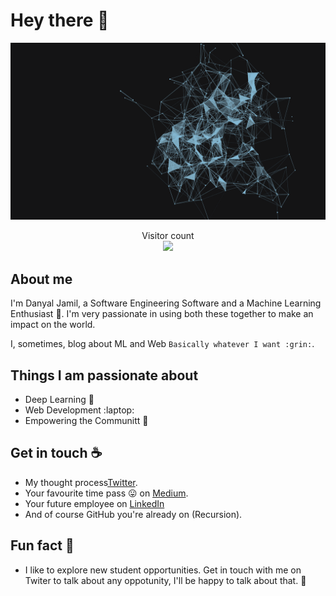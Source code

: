 # Hey there :wave:

<img src="https://github.com/D3nii/D3nii/blob/master/resources/Ai.gif" alt="Hello world">

<p align="center"> 
  Visitor count<br>
  <img src="https://profile-counter.glitch.me/D3nii/count.svg" />
</p>

## About me

I'm Danyal Jamil, a Software Engineering Software and a Machine Learning Enthusiast :robot:. I'm very passionate in using both these together to make an impact on the world.

I, sometimes, blog about ML and Web `Basically whatever I want :grin:`.


## Things I am passionate about

- Deep Learning :robot:
- Web Development :laptop:
- Empowering the Communitt :muscle:

## Get in touch :coffee:

- My thought process[Twitter](https://twitter.com/Danyal0_o).
- Your favourite time pass :stuck_out_tongue: on [Medium](https://medium.com/@D3nii).
- Your future employee on [LinkedIn](https://www.linkedin.com/in/d3ni/)
- And of course GitHub you're already on (Recursion).

## Fun fact :pray:

- I like to explore new student opportunities. Get in touch with me on Twiter to talk about any oppotunity, I'll be happy to talk about that. :pray:

<!--
**sagar-viradiya/sagar-viradiya** is a ✨ _special_ ✨ repository because its `README.md` (this file) appears on your GitHub profile.

- The Gif is from https://giphy.com/gifs/black-and-white-trippy-abstract-l1KdbtnCAlxSEzi1i
-->
